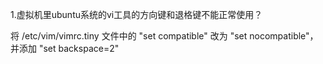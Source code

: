 1.虚拟机里ubuntu系统的vi工具的方向键和退格键不能正常使用？

将 /etc/vim/vimrc.tiny 文件中的 "set compatible" 改为 "set nocompatible"，并添加 "set backspace=2"
